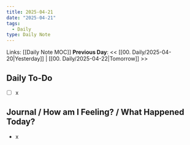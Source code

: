 ```yaml
---
title: 2025-04-21
date: "2025-04-21"
tags:
  - Daily
type: Daily Note
---
```


Links: [[Daily Note MOC]]
**Previous Day**: << [[00. Daily/2025-04-20|Yesterday]] | [[00. Daily/2025-04-22|Tomorrow]] >>

## Daily To-Do
- [ ] x
## Journal / How am I Feeling? / What Happened Today?
- x